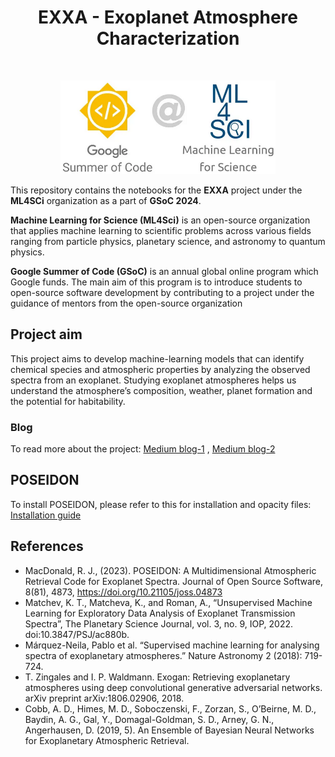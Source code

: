 <h1 align="center">
EXXA - Exoplanet Atmosphere Characterization</br>
</h1>
<div align="center">
</br></div>
<p align="center"><img alt="GSoC Logo" src="img/ml4sci.png" height = 150 ></p>

This repository contains the notebooks for the **EXXA** project under the **ML4SCi** organization as a part of **GSoC 2024**.

**Machine Learning for Science (ML4Sci)** is an open-source organization that applies machine learning to scientific problems across various fields ranging from particle physics, planetary science, and astronomy to quantum physics.

**Google Summer of Code (GSoC)** is an annual global online program which Google funds. The main aim of this program is to introduce students to open-source software development by contributing to a project under the guidance of mentors from the open-source organization

## Project aim
This project aims to develop machine-learning models that can identify chemical species and atmospheric properties by analyzing the observed spectra from an exoplanet. Studying exoplanet atmospheres helps us understand the atmosphere’s composition, weather, planet formation and the potential for habitability.

### Blog
To read more about the project:
[Medium blog-1](https://medium.com/@shuklag554/exoplanet-atmosphere-characterization-gsoc24-ml4sci-5f78f85faa13) , 
[Medium blog-2](https://medium.com/@shuklag554/exoplanet-atmosphere-characterization-gsoc24-ml4sci-part-2-96392e3ba190)

## POSEIDON
To install POSEIDON, please refer to this for installation and opacity files:
[Installation guide](https://poseidon-retrievals.readthedocs.io/en/latest/content/installation.html)


## References
* MacDonald, R. J., (2023). POSEIDON: A Multidimensional
Atmospheric Retrieval Code for Exoplanet Spectra. Journal of Open
Source Software, 8(81), 4873, https://doi.org/10.21105/joss.04873
* Matchev, K. T., Matcheva, K., and Roman, A., “Unsupervised Machine Learning for Exploratory Data Analysis of Exoplanet Transmission Spectra”, The Planetary Science Journal, vol. 3, no. 9, IOP, 2022. doi:10.3847/PSJ/ac880b.
* Márquez-Neila, Pablo et al. “Supervised machine learning for
analysing spectra of exoplanetary atmospheres.” Nature
Astronomy 2 (2018): 719-724.
* T. Zingales and I. P. Waldmann. Exogan: Retrieving exoplanetary
atmospheres using deep convolutional generative adversarial
networks. arXiv preprint arXiv:1806.02906, 2018.
* Cobb, A. D., Himes, M. D., Soboczenski, F., Zorzan, S., O’Beirne, M.
D., Baydin, A. G., Gal, Y., Domagal-Goldman, S. D., Arney, G. N.,
Angerhausen, D. (2019, 5). An Ensemble of Bayesian Neural
Networks for Exoplanetary Atmospheric Retrieval.
